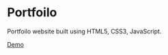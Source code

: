 # Portfoilo

Portfoilo website built using HTML5, CSS3, JavaScript.

[Demo](https://sid672.github.io/Portfoilo/)
